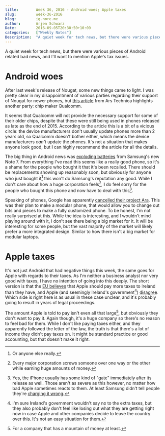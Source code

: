 ```yaml
---
title:        Week 36, 2016 - Android woes; Apple taxes
slug:         week-36-2016
blog:         ig.nore.me  
author:       Arjen Schwarz  
Date:         2016-09-05T20:30:50+10:00
categories:   ["Weekly Notes"]
Description:  "A quiet week for tech news, but there were various pieces of Android related bad news, and I'll want to mention Apple's tax issues."
---
```


A quiet week for tech news, but there were various pieces of Android related bad news, and I'll want to mention Apple's tax issues.

# Android woes

After last week's release of Nougat, some new things came to light. I was pretty clear in my disappointment of various parties regarding their support of Nougat for newer phones, but [this article][arsnougat] from Ars Technica highlights another party: chip maker Qualcomm.

It seems that Qualcomm will not provide the necessary support for some of their older chips, despite that these were still being used in phones released as late as the end of 2015. According to the article this is a bit of a vicious circle: the device manufacturers don't usually update phones more than 2 years old, so Qualcomm doesn't bother either, which means the device manufacturers *can't* update the phones. It's not a situation that makes anyone look good, but I can highly recommend the article for all the details.

The big thing in Android news was [exploding batteries][note7recall] from Samsung's new Note 7. From everything I've read this seems like a really good phone, so it's a shame for the people who bought it that it's been recalled. There should be replacements showing up reasonably soon, but obviously for anyone who just bought it[^anyone] this won't do Samsung's reputation any good. While I don't care about how a huge corporation feels[^corpfeel], I do feel sorry for the people who bought this phone and now have to deal with this[^applegate].

Speaking of phones, Google has apparently [cancelled their project Ara][ara]. This was their plan to make a modular phone, that would allow you to change out bits and pieces to make a fully customized phone. To be honest, I'm not really surprised at this. While the idea is interesting, and I wouldn't mind playing around with it, I don't see there being a big market for it. It will be interesting for some people, but the vast majority of the market will likely prefer a more integrated design. Similar to how there isn't a big market for modular laptops.

[arsnougat]: http://arstechnica.com/gadgets/2016/08/why-isnt-your-old-phone-getting-nougat-theres-blame-enough-to-go-around/

[note7recall]: http://www.cnet.com/au/news/samsung-confirms-global-recall-replacement-galaxy-note-7-faulty-battery/

[^anyone]: Or anyone else really.

[^corpfeel]: Every major corporation screws someone over one way or the other while earning huge amounts of money.

[^applegate]: Yes, the iPhone usually has some kind of "gate" immediately after its release as well. Those aren't as severe as this however, no matter how bad Apple sometimes reacts to them. At least Samsung didn't tell people they're [charging it wrong][holdwrong].

[holdwrong]: http://knowyourmeme.com/memes/events/iphone-4-death-grip?full=1

[ara]: http://www.androidpolice.com/2016/09/01/report-google-stopped-working-project-ara/

# Apple taxes

It's not just Android that had negative things this week, the same goes for Apple with regards to their taxes. As I'm neither a business analyst nor very good with taxes, I have no intention of going into this deeply. The short version is that the [EU believes][eutax] that Apple should pay more taxes to Ireland than they have, and Apple (and seemingly Ireland's government[^irelanddisagree]) [disagree][appletax]. Which side is right here is as usual in these case unclear, and it's probably going to result in years of legal proceedings. 

The amount Apple is told to pay isn't even all that large[^bigtax], but obviously they don't want to pay it. Again though, it's a huge company so there's no reason to feel bad for them. While I don't like paying taxes either, and they apparently followed the letter of the law, the truth is that there's a lot of income they didn't pay taxes on. It might be standard practice or good accounting, but that doesn't make it right.

[eutax]: http://europa.eu/rapid/press-release_IP-16-2923_en.htm

[appletax]: http://www.apple.com/ie/customer-letter/

[^irelanddisagree]: I'm sure Ireland's government wouldn't say no to the extra taxes, but they also probably don't feel like losing out what they are getting right now in case Apple and other companies decide to leave the country over this. It's not an easy situation for them.

[^bigtax]: For a company that has a mountain of money at least.

